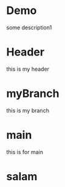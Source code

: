 # Demo

some description1

# Header

this is my header

# myBranch

this is my branch


# main

this is for main

# salam